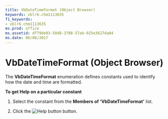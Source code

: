 ```yaml
---
title: VbDateTimeFormat (Object Browser)
keywords: vblr6.chm1113635
f1_keywords:
- vblr6.chm1113635
ms.prod: office
ms.assetid: df79de03-58d8-3708-57ab-025e3627da04
ms.date: 06/08/2017
---
```



# VbDateTimeFormat (Object Browser)

The  **VbDateTimeFormat** enumeration defines constants used to identify how the date and time are formatted.

 **To get Help on a particular constant**




1. Select the constant from the  **Members of 'VbDateTimeFormat'** list.
    
2. Click the 
![Help button](images/but_help_ZA01201583.gif) button.
    


